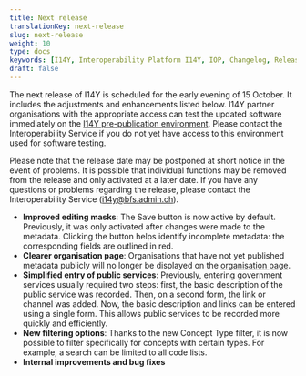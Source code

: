 ```yaml
---
title: Next release
translationKey: next-release
slug: next-release
weight: 10
type: docs
keywords: [I14Y, Interoperability Platform I14Y, IOP, Changelog, Releases, Versions, Software Development]
draft: false
---
```


The next release of I14Y is scheduled for the early evening of 15 October. It includes the adjustments and enhancements listed below. I14Y partner organisations with the appropriate access can test the updated software immediately on the [I14Y pre-publication environment](https://input.i14y-a.admin.ch). Please contact the Interoperability Service if you do not yet have access to this environment used for software testing.
 
Please note that the release date may be postponed at short notice in the event of problems. It is possible that individual functions may be removed from the release and only activated at a later date. If you have any questions or problems regarding the release, please contact the Interoperability Service ([i14y@bfs.admin.ch](mailto:i14y@bfs.admin.ch)).

- **Improved editing masks**: The Save button is now active by default. Previously, it was only activated after changes were made to the metadata. Clicking the button helps identify incomplete metadata: the corresponding fields are outlined in red. 
- **Clearer organisation page**: Organisations that have not yet published metadata publicly will no longer be displayed on the [organisation page](https://www.i14y.admin.ch/de/organisations).
- **Simplified entry of public services**: Previously, entering government services usually required two steps: first, the basic description of the public service was recorded. Then, on a second form, the link or channel was added. Now, the basic description and links can be entered using a single form. This allows public services to be recorded more quickly and efficiently. 
- **New filtering options**: Thanks to the new Concept Type filter, it is now possible to filter specifically for concepts with certain types. For example, a search can be limited to all code lists. 
- **Internal improvements and bug fixes**
